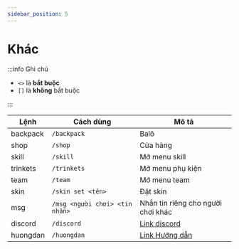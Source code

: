 ```yaml
---
sidebar_position: 5
---
```


# Khác

:::info Ghi chú

- `<>` là **bắt buộc**
- `[]` là **không** bắt buộc

:::

| Lệnh     | Cách dùng                      | Mô tả                                         |
| -------- | ------------------------------ | --------------------------------------------- |
| backpack | `/backpack`                    | Balô                                          |
| shop     | `/shop`                        | Cửa hàng                                      |
| skill    | `/skill`                       | Mở menu skill                                 |
| trinkets | `/trinkets`                    | Mở menu phụ kiện                              |
| team     | `/team`                        | Mở menu team                                  |
| skin     | `/skin set <tên>`              | Đặt skin                                      |
| msg      | `/msg <người chơi> <tin nhắn>` | Nhắn tin riêng cho người chơi khác            |
| discord  | `/discord`                     | [Link discord](https://discord.gg/phodenxanh) |
| huongdan | `/huongdan`                    | [Link Hướng dẫn](../intro.md)                 |
